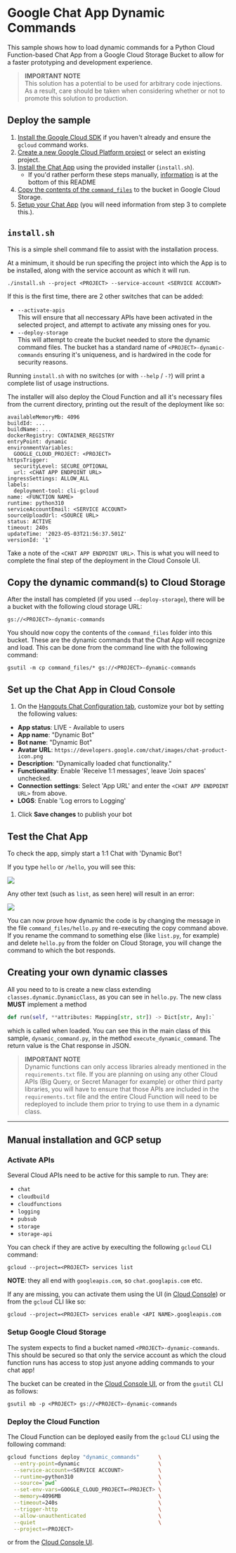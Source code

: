 # Google Chat App Dynamic Commands

This sample shows how to load dynamic commands for a Python Cloud Function-based
Chat App from a Google Cloud Storage Bucket to allow for a faster prototyping
and development experience.

> **IMPORTANT NOTE** \
> This solution has a potential to be used for arbitrary code
> injections. As a result, care should be taken when
> considering whether or not to promote this solution to production.

## Deploy the sample

1. [Install the Google Cloud SDK](https://cloud.google.com/sdk/downloads)
   if you haven't already and ensure the `gcloud` command works.
1. [Create a new Google Cloud Platform project](https://console.cloud.google.com)
   or select an existing project.
1. [Install the Chat App](#installsh) using the provided installer (`install.sh`).
   - If you'd rather perform these steps manually,
     [information](#manual-installation-and-gcp-setup) is at the bottom
     of this README
1. [Copy the contents of the `command_files`](#copy-the-dynamic-commands-to-cloud-storage) to the bucket in
   Google Cloud Storage.
2. [Setup your Chat App](#set-up-the-chat-app-in-cloud-console) (you will need information from step 3 to complete
   this.).

## `install.sh`

This is a simple shell command file to assist with the installation process.

At a minimum, it should be run specifing the project into which the App is to
be installed, along with the service account as which it will run.

```
./install.sh --project <PROJECT> --service-account <SERVICE ACCOUNT>
```

If this is the first time, there are 2 other switches that can be added:

- `--activate-apis` \
  This will ensure that all neccessary APIs have been activated in the selected
  project, and attempt to activate any missing ones for you.
- `--deploy-storage` \
  This will attempt to create the bucket needed to store the dynamic command
  files. The bucket has a standard name of `<PROJECT>-dynamic-commands`
  ensuring it's uniqueness, and is hardwired in the code for security reasons.

Running `install.sh` with no switches (or with `--help` / `-?`) will print a
complete list of usage instructions.

The installer will also deploy the Cloud Function and all it's necessary files
from the current directory, printing out the result of the deployment like so:


```
availableMemoryMb: 4096
buildId: ...
buildName: ...
dockerRegistry: CONTAINER_REGISTRY
entryPoint: dynamic
environmentVariables:
  GOOGLE_CLOUD_PROJECT: <PROJECT>
httpsTrigger:
  securityLevel: SECURE_OPTIONAL
  url: <CHAT APP ENDPOINT URL>
ingressSettings: ALLOW_ALL
labels:
  deployment-tool: cli-gcloud
name: <FUNCTION NAME>
runtime: python310
serviceAccountEmail: <SERVICE ACCOUNT>
sourceUploadUrl: <SOURCE URL>
status: ACTIVE
timeout: 240s
updateTime: '2023-05-03T21:56:37.501Z'
versionId: '1'
```

Take a note of the `<CHAT APP ENDPOINT URL>`. This is what you will need to
complete the final step of the deployment in the Cloud Console UI.

## Copy the dynamic command(s) to Cloud Storage

After the install has completed (if you used `--deploy-storage`), there will
be a bucket with the following cloud storage URL:

```
gs://<PROJECT>-dynamic-commands
```

You should now copy the contents of the `command_files` folder into this bucket.
These are the dynamic commands that the Chat App will recognize and load.
This can be done from the command line with the following command:

```
gsutil -m cp command_files/* gs://<PROJECT>-dynamic-commands
```

## Set up the Chat App in Cloud Console

1. On the [Hangouts Chat Configuration
  tab](https://console.developers.google.com/apis/api/chat.googleapis.com/hangouts-chat),
  customize your bot by setting the following values:
  - **App status**: LIVE - Available to users
  - **App name**: "Dynamic Bot"
  - **Bot name**: "Dynamic Bot"
  - **Avatar URL**: `https://developers.google.com/chat/images/chat-product-icon.png`
  - **Description**: "Dynamically loaded chat functionality."
  - **Functionality**: Enable 'Receive 1:1 messages', leave 'Join spaces' unchecked.
  - **Connection settings**: Select 'App URL' and enter the `<CHAT APP ENDPOINT URL>` from above.
  - **LOGS**: Enable 'Log errors to Logging'
1. Click **Save changes** to publish your bot

## Test the Chat App

To check the app, simply start a 1:1 Chat with 'Dynamic Bot'!

If you type `hello` or `/hello`, you will see this:

![](images/hello_world.png)

Any other text (such as `list`, as seen here) will result in an error:

![](images/error.png)

You can now prove how dynamic the code is by changing the message in the file
`command_files/hello.py` and re-executing the copy command above. If you rename
the command to something else (like `list.py`, for example) and delete
`hello.py` from the folder on Cloud Storage, you will change the command to
which the bot responds.

## Creating your own dynamic classes

All you need to to is create a new class extending `classes.dynamic.DynamicClass`,
as you can see in `hello.py`. The new class **MUST** implement a method

```python
def run(self, **attributes: Mapping[str, str]) -> Dict[str, Any]:`
```

which is called when loaded. You can see this in the main class of this sample,
`dynamic_command.py`, in the method `execute_dynamic_command`. The return
value is the Chat response in JSON.

> **IMPORTANT NOTE** \
> Dynamic functions can only access libraries already mentioned in the
> `requirements.txt` file. If you are planning on using any other Cloud APIs
> (Big Query, or Secret Manager for example) or other third party libraries,
> you will have to ensure that those APIs are included in the `requirements.txt`
> file and the entire Cloud Function will need to be redeployed to include them
> prior to trying to use them in a dynamic class.

---

## Manual installation and GCP setup

### Activate APIs

Several Cloud APIs need to be active for this sample to run. They are:
- `chat`
- `cloudbuild`
- `cloudfunctions`
- `logging`
- `pubsub`
- `storage`
- `storage-api`

You can check if they are active by execulting the following `gcloud` CLI
command:

```
gcloud --project=<PROJECT> services list
```

**NOTE**: they all end with `googleapis.com`, so `chat.googlapis.com` etc.

If any are missing, you can activate them using the UI (in
[Cloud Console](https://console.cloud.google.com/apis/library)) or from the
`gcloud` CLI like so:

```
gcloud --project=<PROJECT> services enable <API NAME>.googleapis.com
```

### Setup Google Cloud Storage

The system expects to find a bucket named `<PROJECT>-dynamic-commands`. This
should be secured so that only the service account as which the cloud function
runs has access to stop just anyone adding commands to your chat app!

The bucket can be created in the
[Cloud Console UI](https://console.cloud.google.com/storage/browser), or from
the `gsutil` CLI as follows:

```
gsutil mb -p <PROJECT> gs://<PROJECT>-dynamic-commands
```


### Deploy the Cloud Function

The Cloud Function can be deployed easily from the `gcloud` CLI using the
following command:

```bash
gcloud functions deploy "dynamic_commands"      \
  --entry-point=dynamic                         \
  --service-account=<SERVICE ACCOUNT>           \
  --runtime=python310                           \
  --source=`pwd`                                \
  --set-env-vars=GOOGLE_CLOUD_PROJECT=<PROJECT> \
  --memory=4096MB                               \
  --timeout=240s                                \
  --trigger-http                                \
  --allow-unauthenticated                       \
  --quiet                                       \
  --project=<PROJECT>
```

or from the [Cloud Console UI](https://console.cloud.google.com/functions).
